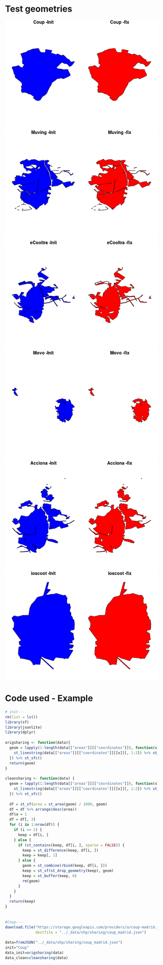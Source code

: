 Test geometries
================

![](Motosharing_Madrid_files/figure-gfm/pressure-1.png)<!-- -->![](Motosharing_Madrid_files/figure-gfm/pressure-2.png)<!-- -->![](Motosharing_Madrid_files/figure-gfm/pressure-3.png)<!-- -->![](Motosharing_Madrid_files/figure-gfm/pressure-4.png)<!-- -->![](Motosharing_Madrid_files/figure-gfm/pressure-5.png)<!-- -->![](Motosharing_Madrid_files/figure-gfm/pressure-6.png)<!-- -->

# Code used - Example

``` r
# init----
rm(list = ls())
library(sf)
library(jsonlite)
library(dplyr)

origsharing <- function(data){
  geom = lapply(1:length(data[["areas"]][["coordinates"]]), function(x) {
    st_linestring(data[["areas"]][["coordinates"]][[x]][, 1:2]) %>% st_cast("POLYGON")
  }) %>% st_sfc()
  return(geom)
}

cleansharing <- function(data) {
  geom = lapply(1:length(data[["areas"]][["coordinates"]]), function(x) {
    st_linestring(data[["areas"]][["coordinates"]][[x]][, 1:2]) %>% st_cast("POLYGON")
  }) %>% st_sfc()
  
  df = st_sf(area = st_area(geom) / 1000, geom)
  df = df %>% arrange(desc(area))
  df$a = 1
  df = df[, 3]
  for (i in 1:nrow(df)) {
    if (i == 1) {
      keep = df[i, ]
    } else {
      if (st_contains(keep, df[i, ], sparse = FALSE)) {
        keep = st_difference(keep, df[i, ])
        keep = keep[, 1]
      } else {
        geom = st_combine(rbind(keep, df[i, ]))
        keep = st_sf(st_drop_geometry(keep), geom)
        keep = st_buffer(keep, 0)
        rm(geom)
      }
    }
  }
  return(keep)
}


#Coup----
download.file("https://storage.googleapis.com/providers/a/coup-madrid.json",
              destfile = "../_data/shp/sharing/coup_madrid.json")

data=fromJSON("../_data/shp/sharing/coup_madrid.json")
init="Coup"
data_init=origsharing(data)
data_clean=cleansharing(data)
```
